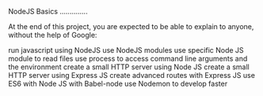 NodeJS Basics ..............

At the end of this project, you are expected to be able to explain to anyone, without the help of Google:

run javascript using NodeJS use NodeJS modules use specific Node JS module to read files use process to access command line arguments and the environment create a small HTTP server using Node JS create a small HTTP server using Express JS create advanced routes with Express JS use ES6 with Node JS with Babel-node use Nodemon to develop faster
